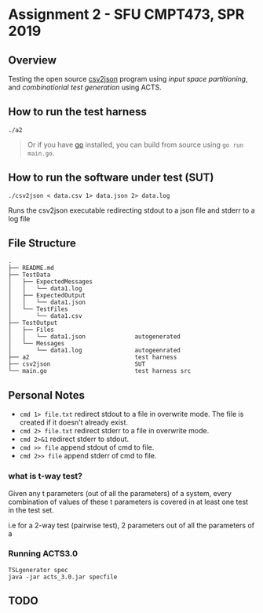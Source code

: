 # Assignment 2 - SFU CMPT473, SPR 2019

## Overview

Testing the open source [csv2json](https://github.com/mattn/csv2json) program using *input space partitioning*, and *combinatiorial test generation* using ACTS.

## How to run the test harness
	
	./a2

> Or if you have [go](https://golang.org/) installed, you can build from source using `go run main.go`.

## How to run the software under test (SUT)
	
	./csv2json < data.csv 1> data.json 2> data.log

Runs the csv2json executable redirecting stdout to a json file and stderr to a log file

## File Structure

	.
	├── README.md
	├── TestData
	│   ├── ExpectedMessages
	│   │   └── data1.log
	│   ├── ExpectedOutput
	│   │   └── data1.json
	│   └── TestFiles
	│       └── data1.csv
	├── TestOutput
	│   ├── Files
	│   │   └── data1.json              autogenerated
	│   └── Messages
	│       └── data1.log               autogeenrated
	├── a2                              test harness
	├── csv2json                        SUT
	└── main.go                         test harness src

## Personal Notes

- `cmd 1> file.txt` redirect stdout to a file in overwrite mode. The file is created if it doesn't already exist.
- `cmd 2> file.txt` redirect stderr to a file in overwrite mode.
- `cmd 2>&1` redirect stderr to stdout.
- `cmd >> file` append stdout of cmd to file.
- `cmd 2>> file` append stderr of cmd to file.

### what is t-way test?

Given any t parameters (out of all the parameters) of a system, every combination of values of these t parameters is covered in at least one test in the test set.

i.e for a 2-way test (pairwise test), 2 parameters out of all the parameters of a

### Running ACTS3.0

	TSLgenerator spec 
	java -jar acts_3.0.jar specfile

## TODO
